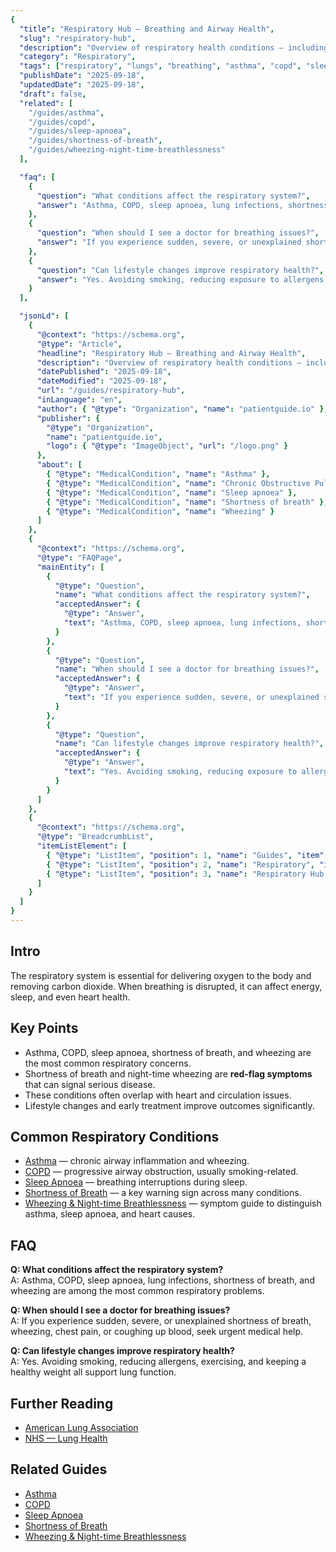```yaml
---
{
  "title": "Respiratory Hub — Breathing and Airway Health",
  "slug": "respiratory-hub",
  "description": "Overview of respiratory health conditions — including asthma, COPD, sleep apnoea, shortness of breath, and wheezing.",
  "category": "Respiratory",
  "tags": ["respiratory", "lungs", "breathing", "asthma", "copd", "sleep apnoea", "shortness of breath", "wheezing"],
  "publishDate": "2025-09-18",
  "updatedDate": "2025-09-18",
  "draft": false,
  "related": [
    "/guides/asthma",
    "/guides/copd",
    "/guides/sleep-apnoea",
    "/guides/shortness-of-breath",
    "/guides/wheezing-night-time-breathlessness"
  ],

  "faq": [
    {
      "question": "What conditions affect the respiratory system?",
      "answer": "Asthma, COPD, sleep apnoea, lung infections, shortness of breath, and wheezing are among the most common respiratory problems."
    },
    {
      "question": "When should I see a doctor for breathing issues?",
      "answer": "If you experience sudden, severe, or unexplained shortness of breath, wheezing, chest pain, or coughing up blood, seek urgent medical help."
    },
    {
      "question": "Can lifestyle changes improve respiratory health?",
      "answer": "Yes. Avoiding smoking, reducing exposure to allergens, regular exercise, and maintaining a healthy weight all support lung health."
    }
  ],

  "jsonLd": [
    {
      "@context": "https://schema.org",
      "@type": "Article",
      "headline": "Respiratory Hub — Breathing and Airway Health",
      "description": "Overview of respiratory health conditions — including asthma, COPD, sleep apnoea, shortness of breath, and wheezing.",
      "datePublished": "2025-09-18",
      "dateModified": "2025-09-18",
      "url": "/guides/respiratory-hub",
      "inLanguage": "en",
      "author": { "@type": "Organization", "name": "patientguide.io" },
      "publisher": {
        "@type": "Organization",
        "name": "patientguide.io",
        "logo": { "@type": "ImageObject", "url": "/logo.png" }
      },
      "about": [
        { "@type": "MedicalCondition", "name": "Asthma" },
        { "@type": "MedicalCondition", "name": "Chronic Obstructive Pulmonary Disease (COPD)" },
        { "@type": "MedicalCondition", "name": "Sleep apnoea" },
        { "@type": "MedicalCondition", "name": "Shortness of breath" },
        { "@type": "MedicalCondition", "name": "Wheezing" }
      ]
    },
    {
      "@context": "https://schema.org",
      "@type": "FAQPage",
      "mainEntity": [
        {
          "@type": "Question",
          "name": "What conditions affect the respiratory system?",
          "acceptedAnswer": {
            "@type": "Answer",
            "text": "Asthma, COPD, sleep apnoea, lung infections, shortness of breath, and wheezing are among the most common respiratory problems."
          }
        },
        {
          "@type": "Question",
          "name": "When should I see a doctor for breathing issues?",
          "acceptedAnswer": {
            "@type": "Answer",
            "text": "If you experience sudden, severe, or unexplained shortness of breath, wheezing, chest pain, or coughing up blood, seek urgent medical help."
          }
        },
        {
          "@type": "Question",
          "name": "Can lifestyle changes improve respiratory health?",
          "acceptedAnswer": {
            "@type": "Answer",
            "text": "Yes. Avoiding smoking, reducing exposure to allergens, regular exercise, and maintaining a healthy weight all support lung health."
          }
        }
      ]
    },
    {
      "@context": "https://schema.org",
      "@type": "BreadcrumbList",
      "itemListElement": [
        { "@type": "ListItem", "position": 1, "name": "Guides", "item": "/guides" },
        { "@type": "ListItem", "position": 2, "name": "Respiratory", "item": "/guides/respiratory" },
        { "@type": "ListItem", "position": 3, "name": "Respiratory Hub — Breathing and Airway Health", "item": "/guides/respiratory-hub" }
      ]
    }
  ]
}
---
```


## Intro
The respiratory system is essential for delivering oxygen to the body and removing carbon dioxide. When breathing is disrupted, it can affect energy, sleep, and even heart health.

## Key Points
- Asthma, COPD, sleep apnoea, shortness of breath, and wheezing are the most common respiratory concerns.  
- Shortness of breath and night-time wheezing are **red-flag symptoms** that can signal serious disease.  
- These conditions often overlap with heart and circulation issues.  
- Lifestyle changes and early treatment improve outcomes significantly.  

## Common Respiratory Conditions
- [Asthma](/guides/asthma) — chronic airway inflammation and wheezing.  
- [COPD](/guides/copd) — progressive airway obstruction, usually smoking-related.  
- [Sleep Apnoea](/guides/sleep-apnoea) — breathing interruptions during sleep.  
- [Shortness of Breath](/guides/shortness-of-breath) — a key warning sign across many conditions.  
- [Wheezing & Night-time Breathlessness](/guides/wheezing-night-time-breathlessness) — symptom guide to distinguish asthma, sleep apnoea, and heart causes.  

## FAQ
**Q: What conditions affect the respiratory system?**  
A: Asthma, COPD, sleep apnoea, lung infections, shortness of breath, and wheezing are among the most common respiratory problems.  

**Q: When should I see a doctor for breathing issues?**  
A: If you experience sudden, severe, or unexplained shortness of breath, wheezing, chest pain, or coughing up blood, seek urgent medical help.  

**Q: Can lifestyle changes improve respiratory health?**  
A: Yes. Avoiding smoking, reducing allergens, exercising, and keeping a healthy weight all support lung function.  

## Further Reading
- [American Lung Association](https://www.lung.org/)  
- [NHS — Lung Health](https://www.nhs.uk/live-well/healthy-body/keep-your-lungs-healthy/)  

## Related Guides
- [Asthma](/guides/asthma)  
- [COPD](/guides/copd)  
- [Sleep Apnoea](/guides/sleep-apnoea)  
- [Shortness of Breath](/guides/shortness-of-breath)  
- [Wheezing & Night-time Breathlessness](/guides/wheezing-night-time-breathlessness)  
